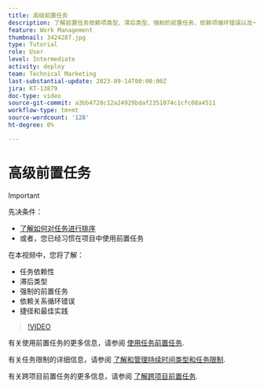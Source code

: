 ```yaml
---
title: 高级前置任务
description: 了解前置任务依赖项类型、滞后类型、强制的前置任务、依赖项循环错误以及一些快捷方式和最佳实践。
feature: Work Management
thumbnail: 3424287.jpg
type: Tutorial
role: User
level: Intermediate
activity: deploy
team: Technical Marketing
last-substantial-update: 2023-09-14T00:00:00Z
jira: KT-13879
doc-type: video
source-git-commit: a3bb4728c12a24929bdaf2351074c1cfc08a4511
workflow-type: tm+mt
source-wordcount: '128'
ht-degree: 0%

---
```


# 高级前置任务

>[!IMPORTANT]
>
>先决条件：
>
>* [了解如何对任务进行排序](https://experienceleague.adobe.com/docs/workfront-learn/tutorials-workfront/manage-work/tasks/learn-to-sequence-tasks.html?lang=en)
>* 或者，您已经习惯在项目中使用前置任务

在本视频中，您将了解：

* 任务依赖性
* 滞后类型
* 强制的前置任务
* 依赖关系循环错误
* 捷径和最佳实践

>[!VIDEO](https://video.tv.adobe.com/v/3424287/?quality=12&learn=on)

有关使用前置任务的更多信息，请参阅 [使用任务前置任务](https://experienceleague.adobe.com/docs/workfront/using/manage-work/tasks/use-task-predecessors/use-task-predecessors.html).

有关任务限制的详细信息，请参阅 [了解和管理持续时间类型和任务限制](https://experienceleague.adobe.com/docs/workfront-learn/tutorials-workfront/manage-work/intermediate-projects/understand-and-manage-duration-types-and-task-constraints.html).

有关跨项目前置任务的更多信息，请参阅 [了解跨项目前置任务](https://experienceleague.adobe.com/docs/workfront-learn/tutorials-workfront/manage-work/intermediate-projects/understand-cross-project-predecessors.html).
